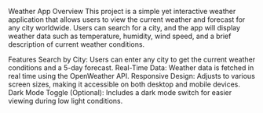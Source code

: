 Weather App
Overview
This project is a simple yet interactive weather application that allows users to view the current weather and forecast for any city worldwide. Users can search for a city, and the app will display weather data such as temperature, humidity, wind speed, and a brief description of current weather conditions.

Features
Search by City: Users can enter any city to get the current weather conditions and a 5-day forecast.
Real-Time Data: Weather data is fetched in real time using the OpenWeather API.
Responsive Design: Adjusts to various screen sizes, making it accessible on both desktop and mobile devices.
Dark Mode Toggle (Optional): Includes a dark mode switch for easier viewing during low light conditions.
